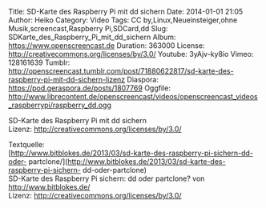 Title: SD-Karte des Raspberry Pi mit dd sichern
Date: 2014-01-01 21:05
Author: Heiko
Category: Video
Tags: CC by,Linux,Neueinsteiger,ohne Musik,screencast,Raspberry Pi,SDCard,dd
Slug: SDKarte_des_Raspberry_Pi_mit_dd_sichern
Album: https://www.openscreencast.de
Duration: 363000
License: http://creativecommons.org/licenses/by/3.0/
Youtube: 3yAjv-ky8io
Vimeo: 128161639
Tumblr: http://openscreencast.tumblr.com/post/71880622817/sd-karte-des-raspberry-pi-mit-dd-sichern-lizenz
Diaspora: https://pod.geraspora.de/posts/1807769
Oggfile: http://www.librecontent.de/openscreencast/videos/openscreencast_videos_raspberrypi/raspberry_dd.ogg

SD-Karte des Raspberry Pi mit dd sichern  
Lizenz: <http://creativecommons.org/licenses/by/3.0/>  
  
Textquelle:  
[http://www.bitblokes.de/2013/03/sd-karte-des-raspberry-pi-sichern-dd-oder-
partclone/](http://www.bitblokes.de/2013/03/sd-karte-des-raspberry-pi-sichern-
dd-oder-partclone)  
SD-Karte des Raspberry Pi sichern: dd oder partclone? von
<http://www.bitblokes.de/>  
Lizenz: <http://creativecommons.org/licenses/by/3.0/>

